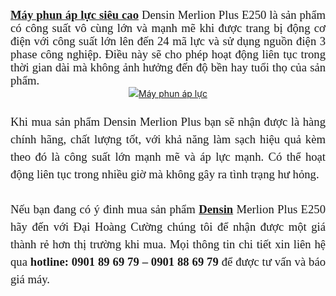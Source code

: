 <div class="MsoNormal" style="line-height: 150%; text-align: justify; text-justify: inter-ideograph;">
<div class="MsoNormal" style="line-height: 150%;"><span style="font-family: 'Times New Roman', serif; font-size: 14pt;"><strong><a href="https://daihoangcuong.com/san-pham/may-phun-rua-ap-luc-cao-103.html">M&aacute;y phun &aacute;p lực si&ecirc;u cao</a></strong> Densin Merlion Plus E250 l&agrave; sản phẩm c&oacute; c&ocirc;ng suất v&ocirc; c&ugrave;ng lớn v&agrave; mạnh mẽ khi được trang bị động cơ điện với c&ocirc;ng suất lớn l&ecirc;n đến 24 m&atilde; lực v&agrave; sử dụng nguồn điện 3 phase c&ocirc;ng nghiệp. Điều n&agrave;y sẽ cho ph&eacute;p hoạt động li&ecirc;n tục trong thời gian d&agrave;i m&agrave; kh&ocirc;ng ảnh hưởng đến độ bền hay tuổi thọ của sản phẩm.</span></div>
<div class="separator" style="clear: both; text-align: center;"><a style="margin-left: 1em; margin-right: 1em;" href="https://1.bp.blogspot.com/-xAYYVJF-NUI/XX9OikBLhQI/AAAAAAAAAjY/Wbyd9wIYjIo5n3-4flLEUZBQHVBeq6LIgCLcBGAsYHQ/s1600/May-phun-ap-luc-Densin-Merlion-Plus-E250.png"><img title="M&aacute;y phun &aacute;p lực" src="https://1.bp.blogspot.com/-xAYYVJF-NUI/XX9OikBLhQI/AAAAAAAAAjY/Wbyd9wIYjIo5n3-4flLEUZBQHVBeq6LIgCLcBGAsYHQ/s1600/May-phun-ap-luc-Densin-Merlion-Plus-E250.png" alt="M&aacute;y phun &aacute;p lực" border="0" data-original-height="331" data-original-width="915" /></a></div>
<div class="MsoNormal" style="line-height: 150%;"><span style="font-family: 'Times New Roman', serif; font-size: 14pt;">&nbsp;</span></div>
<div class="MsoNormal" style="line-height: 150%;"><span style="font-family: 'Times New Roman','serif'; font-size: 14.0pt; line-height: 150%;" lang="EN-US">Khi mua sản phẩm Densin Merlion Plus bạn sẽ nhận được l&agrave; h&agrave;ng ch&iacute;nh h&atilde;ng, chất lượng tốt, với khả năng l&agrave;m sạch hiệu quả k&egrave;m theo đ&oacute; l&agrave; c&ocirc;ng suất lớn mạnh mẽ v&agrave; &aacute;p lực mạnh. C&oacute; thể hoạt động li&ecirc;n tục trong nhiều giờ m&agrave; kh&ocirc;ng g&acirc;y ra t&igrave;nh trạng hư hỏng.</span></div>
<div class="MsoNormal" style="line-height: 150%;"><span style="font-family: 'Times New Roman','serif'; font-size: 14.0pt; line-height: 150%;" lang="EN-US">&nbsp;</span></div>
<div class="MsoNormal" style="line-height: 150%;"><span style="font-family: 'Times New Roman','serif'; font-size: 14.0pt; line-height: 150%;" lang="EN-US">Nếu bạn đang c&oacute; &yacute; đinh mua sản phẩm <strong><a href="https://daihoangcuong.com/san-pham/may-phun-rua-ap-luc-cao-103.html">Densin</a></strong> Merlion Plus E250 h&atilde;y đến với Đại Ho&agrave;ng Cường ch&uacute;ng t&ocirc;i để nhận được một gi&aacute; th&agrave;nh rẻ hơn thị trường khi mua. Mọi th&ocirc;ng tin chi tiết xin li&ecirc;n hệ qua <strong>hotline: 0901 89 69 79 &ndash; 0901 88 69 79 </strong>để được tư vấn v&agrave; b&aacute;o gi&aacute; m&aacute;y.</span></div>
<br />
<div class="MsoNormal" style="line-height: 150%;">&nbsp;</div>
<div class="MsoNormal" style="line-height: 150%;">&nbsp;</div>
</div>
